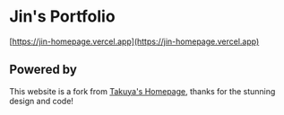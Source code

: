 # Jin's Portfolio
[https://jin-homepage.vercel.app](https://jin-homepage.vercel.app)

## Powered by
This website is a fork from [Takuya's Homepage](https://github.com/craftzdog/craftzdog-homepage),
thanks for the stunning design and code!
